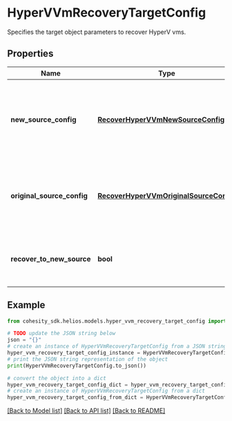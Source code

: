 # HyperVVmRecoveryTargetConfig

Specifies the target object parameters to recover HyperV vms.

## Properties

Name | Type | Description | Notes
------------ | ------------- | ------------- | -------------
**new_source_config** | [**RecoverHyperVVmNewSourceConfig**](RecoverHyperVVmNewSourceConfig.md) | Specifies the new destination Source configuration parameters where the VMs will be recovered. This is mandatory if recoverToNewSource is set to true. | [optional] 
**original_source_config** | [**RecoverHyperVVmOriginalSourceConfig**](RecoverHyperVVmOriginalSourceConfig.md) | Specifies the Source configuration if VM&#39;s are being recovered to Original Source. If not specified, all the configuration parameters will be retained. | [optional] 
**recover_to_new_source** | **bool** | Specifies the parameter whether the recovery should be performed to a new or an existing Source Target. | 

## Example

```python
from cohesity_sdk.helios.models.hyper_vvm_recovery_target_config import HyperVVmRecoveryTargetConfig

# TODO update the JSON string below
json = "{}"
# create an instance of HyperVVmRecoveryTargetConfig from a JSON string
hyper_vvm_recovery_target_config_instance = HyperVVmRecoveryTargetConfig.from_json(json)
# print the JSON string representation of the object
print(HyperVVmRecoveryTargetConfig.to_json())

# convert the object into a dict
hyper_vvm_recovery_target_config_dict = hyper_vvm_recovery_target_config_instance.to_dict()
# create an instance of HyperVVmRecoveryTargetConfig from a dict
hyper_vvm_recovery_target_config_from_dict = HyperVVmRecoveryTargetConfig.from_dict(hyper_vvm_recovery_target_config_dict)
```
[[Back to Model list]](../README.md#documentation-for-models) [[Back to API list]](../README.md#documentation-for-api-endpoints) [[Back to README]](../README.md)


